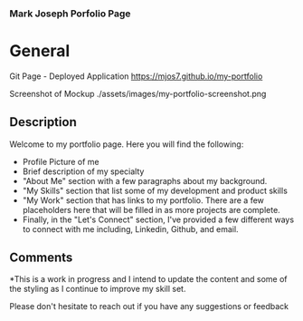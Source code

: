 ### Mark Joseph Porfolio Page

# General

Git Page - Deployed Application
https://mjos7.github.io/my-portfolio

Screenshot of Mockup
./assets/images/my-portfolio-screenshot.png

## Description

Welcome to my portfolio page. Here you will find the following:

- Profile Picture of me
- Brief description of my specialty
- "About Me" section with a few paragraphs about my background.
- "My Skills" section that list some of my development and product skills
- "My Work" section that has links to my portfolio. There are a few placeholders here that will be filled in as more projects are complete.
- Finally, in the "Let's Connect" section, I've provided a few different ways to connect with me including, Linkedin, Github, and email.

## Comments

\*This is a work in progress and I intend to update the content and some of the styling as I continue to improve my skill set.

Please don't hesitate to reach out if you have any suggestions or feedback
